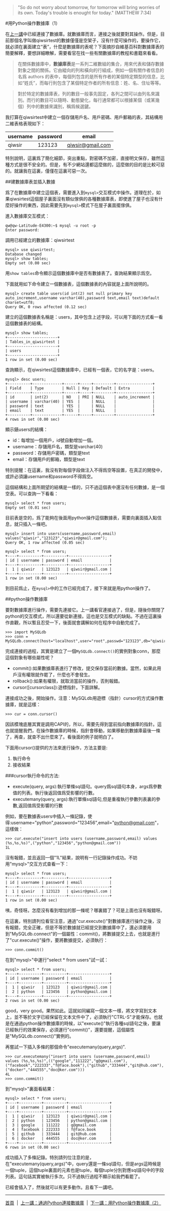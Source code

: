 >"So do not worry about tomorrow, for tomorrow will bring worries of its own. Today's trouble is enought for today."  (MATTHEW 7:34)

#用Python操作數據庫（1）

在[上一講](./302.md)中已經連接了數據庫。就數據庫而言，連接之後就要對其操作。但是，目前那個名字叫做qiwsirtest的數據僅僅是空架子，沒有什麼可操作的，要操作它，就必須在裏面建立“表”，什麼是數據庫的表呢？下面摘抄自維基百科對數據庫表的簡要解釋，要想詳細瞭解，需要看官在找一些有關數據庫的教程和書籍來看看。

>在關係數據庫中，**數據庫表**是一系列二維數組的集合，用來代表和儲存數據對象之間的關係。它由縱向的列和橫向的行組成，例如一個有關作者信息的名爲 authors 的表中，每個列包含的是所有作者的某個特定類型的信息，比如“姓氏”，而每行則包含了某個特定作者的所有信息：姓、名、住址等等。

>對於特定的數據庫表，列的數目一般事先固定，各列之間可以由列名來識別。而行的數目可以隨時、動態變化，每行通常都可以根據某個（或某幾個）列中的數據來識別，稱爲候選鍵。

我打算在qiwsirtest中建立一個存儲用戶名、用戶密碼、用戶郵箱的表，其結構用二維表格表現如下：

|username|password|email|
|--------|--------|-----|
|qiwsir|123123|qiwsir@gmail.com|

特別說明，這裏爲了簡化細節，突出重點，對密碼不加密，直接明文保存，雖然這種方式是很不安全的。但是，有不少網站還都這麼做的，這麼做的目的是比較可惡的。就讓我在這裏，僅僅在這裏可惡一次。

##建數據庫表並插入數據

爲了在數據庫中建立這個表，需要進入到`mysql>`交互模式中操作。道理在於，如果qiwsirtest這個屋子裏面沒有類似傢俱的各種數據庫表，即使進了屋子也沒有什麼好操作的東西，因此需要先到`mysql>`模式下在屋子裏面擺傢俱。

進入數據庫交互模式：

    qw@qw-Latitude-E4300:~$ mysql -u root -p
    Enter password:

調用已經建立的數據庫：qiwsirtest

    mysql> use qiwsirtest;
    Database changed
    mysql> show tables;
    Empty set (0.00 sec)

用`show tables`命令顯示這個數據庫中是否有數據表了。查詢結果顯示爲空。

下面就用如下命令建立一個數據表，這個數據表的內容就是上面所說明的。

    mysql> create table users(id int(2) not null primary key auto_increment,username varchar(40),password text,email text)default charset=utf8;
    Query OK, 0 rows affected (0.12 sec)

建立的這個數據表名稱是：users，其中包含上述字段，可以用下面的方式看一看這個數據表的結構。

    mysql> show tables;
    +----------------------+
    | Tables_in_qiwsirtest |
    +----------------------+
    | users                |
    +----------------------+
    1 row in set (0.00 sec)

查詢顯示，在qiwsirtest這個數據庫中，已經有一個表，它的名字是：users。

    mysql> desc users;
    +----------+-------------+------+-----+---------+----------------+
    | Field    | Type        | Null | Key | Default | Extra          |
    +----------+-------------+------+-----+---------+----------------+
    | id       | int(2)      | NO   | PRI | NULL    | auto_increment |
    | username | varchar(40) | YES  |     | NULL    |                |
    | password | text        | YES  |     | NULL    |                |
    | email    | text        | YES  |     | NULL    |                |
    +----------+-------------+------+-----+---------+----------------+
    4 rows in set (0.00 sec)

顯示錶users的結構：

- id：每增加一個用戶，id號自動增加一個。
- username：存儲用戶名，類型是varchar(40)
- password：存儲用戶密碼，類型是text
- email：存儲用戶的郵箱，類型是text

特別提醒：在這裏，我沒有對每個字段做注入不得爲空等設置，在真正的開發中，或許必須讓username和password不得爲空。

這個結構和上面所期望的結構是一樣的，只不過這個表中還沒有任何數據，是一個空表。可以查詢一下看看：

    mysql> select * from users;
    Empty set (0.01 sec)

目前表是空的，爲了能夠在後面用python操作這個數據表，需要向裏面插入點信息，就只插入一條吧。

    mysql> insert into users(username,password,email) values("qiwsir","123123","qiwsir@gmail.com");
    Query OK, 1 row affected (0.05 sec)

    mysql> select * from users;
    +----+----------+----------+------------------+
    | id | username | password | email            |
    +----+----------+----------+------------------+
    |  1 | qiwsir   | 123123   | qiwsir@gmail.com |
    +----+----------+----------+------------------+
    1 row in set (0.00 sec)

到目前爲止，在`mysql>`中的工作已經完成了，接下來就是用python操作了。

##python操作數據庫

要對數據庫進行操作，需要先連接它。上一講看官連接過了，但是，隨後你關閉了python的交互模式，所以還要從新連接。這也是交互模式的缺點。不過在這裏操作直觀，所以暫且忍受一下，後面就會講解如何在程序中自動完成了。

    >>> import MySQLdb
    >>> conn = MySQLdb.connect(host="localhost",user="root",passwd="123123",db="qiwsirtest",charset="utf8")

完成連接的過程，其實是建立了一個`MySQLdb.connect()`的實例對象conn，那麼這個對象有哪些屬性呢？

- commit():如果數據庫表進行了修改，提交保存當前的數據。當然，如果此用戶沒有權限就作罷了，什麼也不會發生。
- rollback():如果有權限，就取消當前的操作，否則報錯。
- cursor([cursorclass]):遊標指針。下面詳解。

連接成功之後，開始操作。注意：MySQLdb用遊標（指針）cursor的方式操作數據庫，就是這樣：

    >>> cur = conn.cursor()

因該模塊底層其實是調用CAPI的，所以，需要先得到當前指向數據庫的指針。這也就提醒我們，在操作數據庫的時候，指針會移動，如果移動到數據庫最後一條了，再查，就查不出什麼來了。看後面的例子就明白了。

下面用cursor()提供的方法來進行操作，方法主要是:

1. 執行命令
2. 接收結果

###cursor執行命令的方法:

- execute(query, args):執行單條sql語句。query爲sql語句本身，args爲參數值的列表。執行後返回值爲受影響的行數。
- executemany(query, args):執行單條sql語句,但是重複執行參數列表裏的參數,返回值爲受影響的行數

例如，要在數據表users中插入一條記錄，使得:username="python",password="123456",email="python@gmail.com"，這樣做：

    >>> cur.execute("insert into users (username,password,email) values (%s,%s,%s)",("python","123456","python@gmail.com"))
    1L

沒有報錯，並且返回一個"1L"結果，說明有一行記錄操作成功。不妨用"mysql>"交互方式查看一下：

    mysql> select * from users;
    +----+----------+----------+------------------+
    | id | username | password | email            |
    +----+----------+----------+------------------+
    |  1 | qiwsir   | 123123   | qiwsir@gmail.com |
    +----+----------+----------+------------------+
    1 row in set (0.00 sec)

咦，奇怪呀。怎麼沒有看到增加的那一條呢？哪裏錯了？可是上面也沒有報錯呀。

在這裏，特別請列位看官注意，通過"cur.execute()"對數據庫進行操作之後，沒有報錯，完全正確，但是不等於數據就已經提交到數據庫中了，還必須要用到"MySQLdb.connect"的一個屬性：commit()，將數據提交上去，也就是進行了"cur.execute()"操作，要將數據提交，必須執行：

    >>> conn.commit()

在到"mysql>"中運行"select * from users"試一試：

    mysql> select * from users;
    +----+----------+----------+------------------+
    | id | username | password | email            |
    +----+----------+----------+------------------+
    |  1 | qiwsir   | 123123   | qiwsir@gmail.com |
    |  2 | python   | 123456   | python@gmail.com |
    +----+----------+----------+------------------+
    2 rows in set (0.00 sec)

good，very good。果然如此。這就如同編寫一個文本一樣，將文字寫到文本上，並不等於文字已經保留在文本文件中了，必須執行"CTRL-S"才能保存。也就是在通過python操作數據庫的時候，以"execute()"執行各種sql語句之後，要讓已經執行的效果保存，必須運行"commit()"，還要提醒，這個屬性是"MySQLdb.connect()"實例的。

再嘗試一下插入多條的那個命令"executemany(query,args)".

    >>> cur.executemany("insert into users (username,password,email) values (%s,%s,%s)",(("google","111222","g@gmail.com"),("facebook","222333","f@face.book"),("github","333444","git@hub.com"),("docker","444555","doc@ker.com")))
    4L
    >>> conn.commit()

到"mysql>"裏面看結果：

    mysql> select * from users;
    +----+----------+----------+------------------+
    | id | username | password | email            |
    +----+----------+----------+------------------+
    |  1 | qiwsir   | 123123   | qiwsir@gmail.com |
    |  2 | python   | 123456   | python@gmail.com |
    |  3 | google   | 111222   | g@gmail.com      |
    |  4 | facebook | 222333   | f@face.book      |
    |  5 | github   | 333444   | git@hub.com      |
    |  6 | docker   | 444555   | doc@ker.com      |
    +----+----------+----------+------------------+
    6 rows in set (0.00 sec)

成功插入了多條記錄。特別請列位注意的是，在"executemany(query,args)"中，query還是一條sql語句，但是args這時候是一個tuple，這個tuple裏面的元素也是tuple，每個tuple分別對應sql語句中的字段列表。這句話其實被執行多次。只不過執行過程不顯示給我們看罷了。

已經會插入了，然後就可以有更多動作。且看下一講吧。

<hr>

[首頁](./index.md)&nbsp;&nbsp;|&nbsp;&nbsp;[上一講：通過Python連接數據庫](./302.md)&nbsp;&nbsp;|&nbsp;&nbsp;[下一講：用Python操作數據庫（2）](./304.md)
